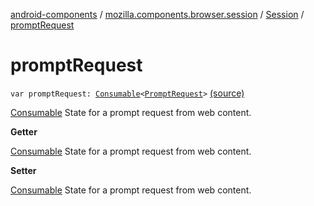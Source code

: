 [android-components](../../index.md) / [mozilla.components.browser.session](../index.md) / [Session](index.md) / [promptRequest](./prompt-request.md)

# promptRequest

`var promptRequest: `[`Consumable`](../../mozilla.components.support.base.observer/-consumable/index.md)`<`[`PromptRequest`](../../mozilla.components.concept.engine.prompt/-prompt-request/index.md)`>` [(source)](https://github.com/mozilla-mobile/android-components/blob/master/components/browser/session/src/main/java/mozilla/components/browser/session/Session.kt#L337)

[Consumable](../../mozilla.components.support.base.observer/-consumable/index.md) State for a prompt request from web content.

**Getter**

[Consumable](../../mozilla.components.support.base.observer/-consumable/index.md) State for a prompt request from web content.

**Setter**

[Consumable](../../mozilla.components.support.base.observer/-consumable/index.md) State for a prompt request from web content.

